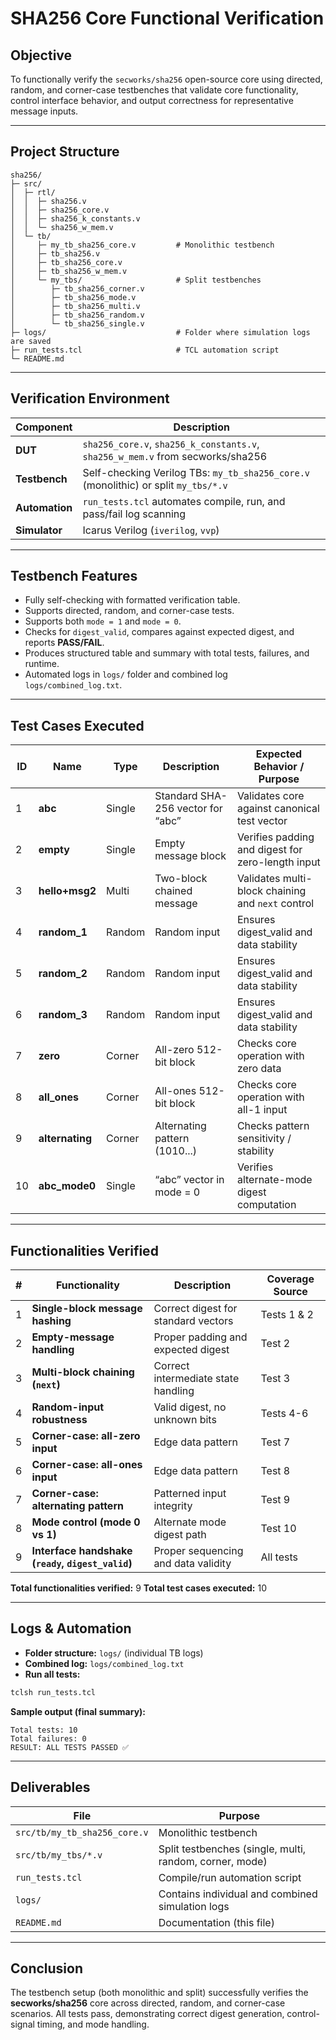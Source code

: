 # SHA256 Core Functional Verification

## Objective

To functionally verify the `secworks/sha256` open-source core using directed, random, and corner-case testbenches that validate core functionality, control interface behavior, and output correctness for representative message inputs.

---

## Project Structure

```
sha256/
├─ src/
│  ├─ rtl/
│  │  ├─ sha256.v
│  │  ├─ sha256_core.v
│  │  ├─ sha256_k_constants.v
│  │  └─ sha256_w_mem.v
│  └─ tb/
│     ├─ my_tb_sha256_core.v         # Monolithic testbench
│     ├─ tb_sha256.v
│     ├─ tb_sha256_core.v
│     ├─ tb_sha256_w_mem.v
│     └─ my_tbs/                     # Split testbenches
│        ├─ tb_sha256_corner.v
│        ├─ tb_sha256_mode.v
│        ├─ tb_sha256_multi.v
│        ├─ tb_sha256_random.v
│        └─ tb_sha256_single.v
├─ logs/                             # Folder where simulation logs are saved
├─ run_tests.tcl                     # TCL automation script
└─ README.md
```

---

## Verification Environment

| Component      | Description                                                                         |
| -------------- | ----------------------------------------------------------------------------------- |
| **DUT**        | `sha256_core.v`, `sha256_k_constants.v`, `sha256_w_mem.v` from secworks/sha256      |
| **Testbench**  | Self-checking Verilog TBs: `my_tb_sha256_core.v` (monolithic) or split `my_tbs/*.v` |
| **Automation** | `run_tests.tcl` automates compile, run, and pass/fail log scanning                  |
| **Simulator**  | Icarus Verilog (`iverilog`, `vvp`)                                                  |

---

## Testbench Features

* Fully self-checking with formatted verification table.
* Supports directed, random, and corner-case tests.
* Supports both `mode = 1` and `mode = 0`.
* Checks for `digest_valid`, compares against expected digest, and reports **PASS/FAIL**.
* Produces structured table and summary with total tests, failures, and runtime.
* Automated logs in `logs/` folder and combined log `logs/combined_log.txt`.

---

## Test Cases Executed

| ID | Name            | Type   | Description                       | Expected Behavior / Purpose                       |
| -- | --------------- | ------ | --------------------------------- | ------------------------------------------------- |
| 1  | **abc**         | Single | Standard SHA-256 vector for “abc” | Validates core against canonical test vector      |
| 2  | **empty**       | Single | Empty message block               | Verifies padding and digest for zero-length input |
| 3  | **hello+msg2**  | Multi  | Two-block chained message         | Validates multi-block chaining and `next` control |
| 4  | **random_1**    | Random | Random input                      | Ensures digest_valid and data stability           |
| 5  | **random_2**    | Random | Random input                      | Ensures digest_valid and data stability           |
| 6  | **random_3**    | Random | Random input                      | Ensures digest_valid and data stability           |
| 7  | **zero**        | Corner | All-zero 512-bit block            | Checks core operation with zero data              |
| 8  | **all_ones**    | Corner | All-ones 512-bit block            | Checks core operation with all-1 input            |
| 9  | **alternating** | Corner | Alternating pattern (1010...)     | Checks pattern sensitivity / stability            |
| 10 | **abc_mode0**   | Single | “abc” vector in mode = 0          | Verifies alternate-mode digest computation        |

---

## Functionalities Verified

| # | Functionality                                     | Description                         | Coverage Source |
| - | ------------------------------------------------- | ----------------------------------- | --------------- |
| 1 | **Single-block message hashing**                  | Correct digest for standard vectors | Tests 1 & 2     |
| 2 | **Empty-message handling**                        | Proper padding and expected digest  | Test 2          |
| 3 | **Multi-block chaining (`next`)**                 | Correct intermediate state handling | Test 3          |
| 4 | **Random-input robustness**                       | Valid digest, no unknown bits       | Tests 4-6       |
| 5 | **Corner-case: all-zero input**                   | Edge data pattern                   | Test 7          |
| 6 | **Corner-case: all-ones input**                   | Edge data pattern                   | Test 8          |
| 7 | **Corner-case: alternating pattern**              | Patterned input integrity           | Test 9          |
| 8 | **Mode control (mode 0 vs 1)**                    | Alternate mode digest path          | Test 10         |
| 9 | **Interface handshake (`ready`, `digest_valid`)** | Proper sequencing and data validity | All tests       |

**Total functionalities verified:** 9
**Total test cases executed:** 10

---

## Logs & Automation

* **Folder structure:** `logs/` (individual TB logs)
* **Combined log:** `logs/combined_log.txt`
* **Run all tests:**

```bash
tclsh run_tests.tcl
```

**Sample output (final summary):**

```
Total tests: 10
Total failures: 0
RESULT: ALL TESTS PASSED ✅
```

---

## Deliverables

| File                         | Purpose                                                 |
| ---------------------------- | ------------------------------------------------------- |
| `src/tb/my_tb_sha256_core.v` | Monolithic testbench                                    |
| `src/tb/my_tbs/*.v`          | Split testbenches (single, multi, random, corner, mode) |
| `run_tests.tcl`              | Compile/run automation script                           |
| `logs/`                      | Contains individual and combined simulation logs        |
| `README.md`                  | Documentation (this file)                               |

---

## Conclusion

The testbench setup (both monolithic and split) successfully verifies the **secworks/sha256** core across directed, random, and corner-case scenarios.
All tests pass, demonstrating correct digest generation, control-signal timing, and mode handling.
